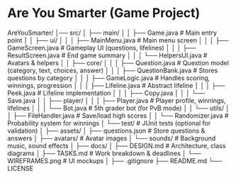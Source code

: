 # Are You Smarter (Game Project)


AreYouSmarter/
│── src/
│   ├── main/
│   │   ├── Game.java              # Main entry point
│   │   ├── ui/
│   │   │   ├── MainMenu.java      # Main menu screen
│   │   │   ├── GameScreen.java    # Gameplay UI (questions, lifelines)
│   │   │   ├── ResultScreen.java  # End game summary
│   │   │   └── HelpersUI.java     # Avatars & helpers
│   │   ├── core/
│   │   │   ├── Question.java      # Question model (category, text, choices, answer)
│   │   │   ├── QuestionBank.java  # Stores questions by category
│   │   │   ├── GameLogic.java     # Handles scoring, winnings, progression
│   │   │   ├── Lifeline.java      # Abstract lifeline
│   │   │   ├── Peek.java          # Lifeline implementation
│   │   │   ├── Copy.java
│   │   │   └── Save.java
│   │   ├── player/
│   │   │   ├── Player.java        # Player profile, winnings, lifelines
│   │   │   └── Bot.java           # 5th grader bot (for PvB mode)
│   │   └── utils/
│   │       ├── FileHandler.java   # Save/load high scores
│   │       └── Randomizer.java    # Probability system for winnings
│   └── test/                      # JUnit tests (optional for validation)
│
├── assets/
│   ├── questions.json             # Store questions & answers
│   ├── avatars/                   # Avatar images
│   └── sounds/                    # Background music, sound effects
│
├── docs/
│   ├── DESIGN.md                  # Architecture, class diagrams
│   ├── TASKS.md                   # Work breakdown & deadlines
│   └── WIREFRAMES.png             # UI mockups
│
├── .gitignore
├── README.md
└── LICENSE


